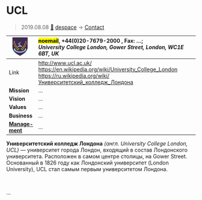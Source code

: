 # UCL
> 2019.08.08 [🚀](../index/index.md) [despace](index.md) → [Contact](contact.md)

|[![](f/contact/u/ucl_logo1_thumb.jpg)](f/contact/u/ucl_logo1.png)|<mark>noemail</mark>, +44(0)20-7679-2000 , Fax: …;<br> *University College London, Gower Street, London, WC1E 6BT, UK*|
|:--|:--|
|Link|<http://www.ucl.ac.uk/><br> <https://en.wikipedia.org/wiki/University_College_London> <https://ru.wikipedia.org/wiki/Университетский_колледж_Лондона>|
|**Mission**|…|
|**Vision**|…|
|**Values**|…|
|**Business**|…|
|**[Manage-<br>ment](mgmt.md)**|…|

**Университетский колледж Лондона** *(англ. University College London, UCL)* — университет города Лондон, входящий в состав Лондонского университета. Расположен в самом центре столицы, на Gower Street. Основанный в 1826 году как Лондонский университет (London University), UCL стал самым первым университетом Лондона.


<p style="page-break-after:always"> </p>

…

